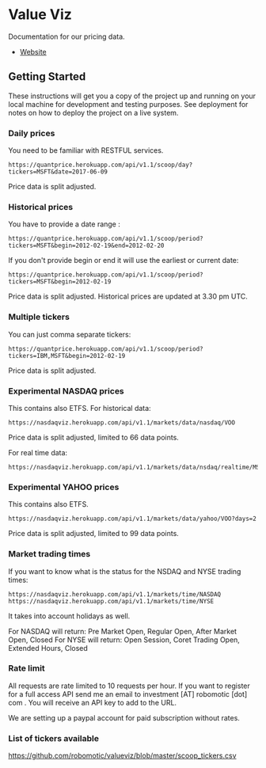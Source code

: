 # Value Viz

Documentation for our pricing data.
* [Website](http://quantprice.herokuapp.com)

## Getting Started

These instructions will get you a copy of the project up and running on your local machine for development and testing purposes. See deployment for notes on how to deploy the project on a live system.

### Daily prices

You need to be familiar with RESTFUL services.

```
https://quantprice.herokuapp.com/api/v1.1/scoop/day?tickers=MSFT&date=2017-06-09
```
Price data is split adjusted.

### Historical prices

You have to provide a date range :

```
https://quantprice.herokuapp.com/api/v1.1/scoop/period?tickers=MSFT&begin=2012-02-19&end=2012-02-20
```

If you don't provide begin or end it will use the earliest or current date:

```
https://quantprice.herokuapp.com/api/v1.1/scoop/period?tickers=MSFT&begin=2012-02-19
```

Price data is split adjusted.
Historical prices are updated at 3.30 pm UTC.

### Multiple tickers

You can just comma separate tickers:

```
https://quantprice.herokuapp.com/api/v1.1/scoop/period?tickers=IBM,MSFT&begin=2012-02-19
```
Price data is split adjusted.

### Experimental NASDAQ prices
This contains also ETFS.
For historical data:

```
https://nasdaqviz.herokuapp.com/api/v1.1/markets/data/nasdaq/VOO
```

Price data is split adjusted, limited to 66 data points.

For real time data:

```
https://nasdaqviz.herokuapp.com/api/v1.1/markets/data/nsdaq/realtime/MSFT
```


### Experimental YAHOO prices
This contains also ETFS.

```
https://nasdaqviz.herokuapp.com/api/v1.1/markets/data/yahoo/VOO?days=2
```
Price data is split adjusted, limited to 99 data points.

### Market trading times

If you want to know what is the status for the NSDAQ and NYSE trading times:

```
https://nasdaqviz.herokuapp.com/api/v1.1/markets/time/NASDAQ
https://nasdaqviz.herokuapp.com/api/v1.1/markets/time/NYSE
```
It takes into account holidays as well.

For NASDAQ will return: Pre Market Open, Regular Open, After Market Open, Closed
For NYSE will return: Open Session, Coret Trading Open, Extended Hours, Closed

### Rate limit

All requests are rate limited to 10 requests per hour.
If you want to register for a full access API send me an email to investment [AT] robomotic [dot] com .
You will receive an API key to add to the URL.

We are setting up a paypal account for paid subscription without rates.

### List of tickers available

https://github.com/robomotic/valueviz/blob/master/scoop_tickers.csv

